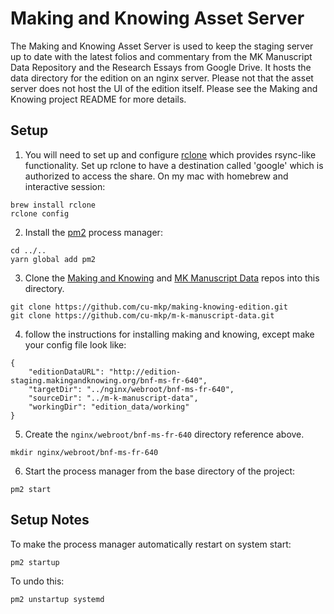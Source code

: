 Making and Knowing Asset Server
================

The Making and Knowing Asset Server is used to keep the staging server up to date with the latest folios and commentary from the MK Manuscript Data Repository and the Research Essays from Google Drive. It hosts the data directory for the edition on an nginx server. Please not that the asset server does not host the UI of the edition itself. Please see the Making and Knowing project README for more details. 

Setup
-----

1. You will need to set up and configure [rclone](https://rclone.org/) which provides rsync-like functionality. Set up rclone to have a destination called 'google' which is authorized to access the share. On my mac with homebrew and interactive session:  

```
brew install rclone  
rclone config
```

2. Install the [pm2](https://pm2.io/) process manager: 

```
cd ../..
yarn global add pm2
```

3. Clone the [Making and Knowing](https://github.com/cu-mkp/making-knowing-edition) and [MK Manuscript Data](https://github.com/cu-mkp/m-k-manuscript-data) repos into this directory.

```
git clone https://github.com/cu-mkp/making-knowing-edition.git
git clone https://github.com/cu-mkp/m-k-manuscript-data.git
```

4. follow the instructions for installing making and knowing, except make your config file look like:

```
{
    "editionDataURL": "http://edition-staging.makingandknowing.org/bnf-ms-fr-640",
    "targetDir": "../nginx/webroot/bnf-ms-fr-640",
    "sourceDir": "../m-k-manuscript-data",
    "workingDir": "edition_data/working"
}
```

5. Create the `nginx/webroot/bnf-ms-fr-640` directory reference above.

```
mkdir nginx/webroot/bnf-ms-fr-640
```

6. Start the process manager from the base directory of the project:

```
pm2 start
```

Setup Notes
------------

To make the process manager automatically restart on system start:

```
pm2 startup
```

To undo this:

```
pm2 unstartup systemd
```
